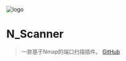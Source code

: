 ![logo](https://user-images.githubusercontent.com/91377753/144411233-b0f71f01-f224-4e7e-956b-932db37c2c17.png)
# N_Scanner
> 一款基于Nmap的端口扫描插件。
[GitHub](https://github.com/LucyLyy/N_Scanner) 